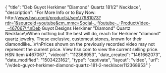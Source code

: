 {
    "title": "Deb Guyot Herkimer \"Diamond\" Quartz 181\/2\" Necklace",
    "description": "For More Info or to Buy Now: http:\/\/www.hsn.com\/products\/seo\/7981073?rdr=1&sourceid=youtube&cm_mmc=Social-_-Youtube-_-ProductVideo-_-467067\r\nDeb Guyot Designs Herkimer \"Diamond\" Quartz Necklace\nWhen nothing but the best will do, reach for Herkimer \"diamond\" quartz jewelry. These exclusive, customcut stones, known for their diamondlike...\r\nPrices shown on the previously recorded video may not represent the current price.  View hsn.com to view the current selling price. HSN Item #467067",
    "videoid": "112368953",
    "date_created": "1461662073",
    "date_modified": "1503423162",
    "type": "captivate",
    "layout": "video",
    "url": "\/v\/deb-guyot-herkimer-diamond-quartz-181-2-necklace\/112368953"
}